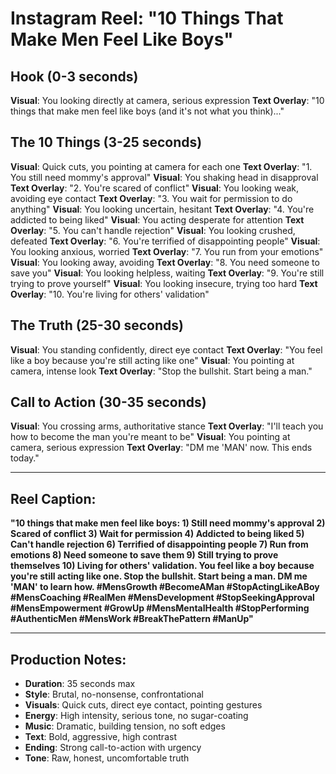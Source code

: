 # Instagram Reel: "10 Things That Make Men Feel Like Boys"

## Hook (0-3 seconds)
**Visual**: You looking directly at camera, serious expression
**Text Overlay**: "10 things that make men feel like boys (and it's not what you think)..."

## The 10 Things (3-25 seconds)
**Visual**: Quick cuts, you pointing at camera for each one
**Text Overlay**: "1. You still need mommy's approval"
**Visual**: You shaking head in disapproval
**Text Overlay**: "2. You're scared of conflict"
**Visual**: You looking weak, avoiding eye contact
**Text Overlay**: "3. You wait for permission to do anything"
**Visual**: You looking uncertain, hesitant
**Text Overlay**: "4. You're addicted to being liked"
**Visual**: You acting desperate for attention
**Text Overlay**: "5. You can't handle rejection"
**Visual**: You looking crushed, defeated
**Text Overlay**: "6. You're terrified of disappointing people"
**Visual**: You looking anxious, worried
**Text Overlay**: "7. You run from your emotions"
**Visual**: You looking away, avoiding
**Text Overlay**: "8. You need someone to save you"
**Visual**: You looking helpless, waiting
**Text Overlay**: "9. You're still trying to prove yourself"
**Visual**: You looking insecure, trying too hard
**Text Overlay**: "10. You're living for others' validation"

## The Truth (25-30 seconds)
**Visual**: You standing confidently, direct eye contact
**Text Overlay**: "You feel like a boy because you're still acting like one"
**Visual**: You pointing at camera, intense look
**Text Overlay**: "Stop the bullshit. Start being a man."

## Call to Action (30-35 seconds)
**Visual**: You crossing arms, authoritative stance
**Text Overlay**: "I'll teach you how to become the man you're meant to be"
**Visual**: You pointing at camera, serious expression
**Text Overlay**: "DM me 'MAN' now. This ends today."

---

## Reel Caption:
**"10 things that make men feel like boys: 1) Still need mommy's approval 2) Scared of conflict 3) Wait for permission 4) Addicted to being liked 5) Can't handle rejection 6) Terrified of disappointing people 7) Run from emotions 8) Need someone to save them 9) Still trying to prove themselves 10) Living for others' validation. You feel like a boy because you're still acting like one. Stop the bullshit. Start being a man. DM me 'MAN' to learn how. #MensGrowth #BecomeAMan #StopActingLikeABoy #MensCoaching #RealMen #MensDevelopment #StopSeekingApproval #MensEmpowerment #GrowUp #MensMentalHealth #StopPerforming #AuthenticMen #MensWork #BreakThePattern #ManUp"**

---

## Production Notes:
- **Duration**: 35 seconds max
- **Style**: Brutal, no-nonsense, confrontational
- **Visuals**: Quick cuts, direct eye contact, pointing gestures
- **Energy**: High intensity, serious tone, no sugar-coating
- **Music**: Dramatic, building tension, no soft edges
- **Text**: Bold, aggressive, high contrast
- **Ending**: Strong call-to-action with urgency
- **Tone**: Raw, honest, uncomfortable truth






